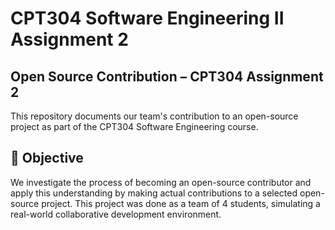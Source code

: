 # CPT304 Software Engineering II Assignment 2
## Open Source Contribution – CPT304 Assignment 2

This repository documents our team's contribution to an open-source project as part of the CPT304 Software Engineering course.

## 📌 Objective

We investigate the process of becoming an open-source contributor and apply this understanding by making actual contributions to a selected open-source project. This project was done as a team of 4 students, simulating a real-world collaborative development environment.

